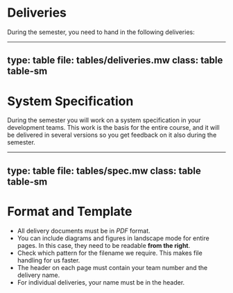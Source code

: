 # Deliveries

During the semester, you need to hand in the following deliveries: 

---
type: table
file: tables/deliveries.mw
class: table table-sm 
---


# System Specification

During the semester you will work on a system specification in your development teams. 
This work is the basis for the entire course, and it will be delivered in several versions so you get feedback on it also during the semester.

---
type: table
file: tables/spec.mw
class: table table-sm
---


# Format and Template 


- All delivery documents must be in *PDF* format. 
- You can include diagrams and figures in landscape mode for entire pages. In this case, they need to be readable **from the right**. 
- Check which pattern for the filename we require. This makes file handling for us faster.
- The header on each page must contain your team number and the delivery name.
- For individual deliveries, your name must be in the header.
  